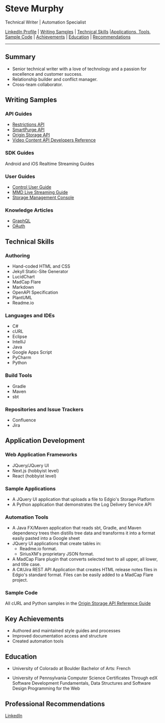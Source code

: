 # Steve Murphy
Technical Writer | Automation Specialist

[LinkedIn Profile](https://www.linkedin.com/in/stevemurphy1/) | [Writing Samples](#writing-samples) | [Technical Skills](#technical-skills) |[Applications, Tools, Sample Code](#sample-applications) | [Achievements](#key-achievements) | [Education](#education) | [Recommendations](#professional-recommendations)

---

## Summary

- Senior technical writer with a love of technology and a passion for excellence and customer success.
- Relationship builder and conflict manager.
- Cross-team collaborator.

## Writing Samples

### API Guides

- [Restrictions API](/samples/API_Reference_Restrictions.pdf)
- [SmartPurge API](/samples/SmartPurge_REST_API_User_Guide.pdf)
- [Origin Storage API](/samples/Storage_API_Reference_Guide.pdf)
- [Video Content API Developers Reference](/samples/Video_Analytics_API_Developers_Reference.pdf)

### SDK Guides

Android and iOS Realtime Streaming Guides

### User Guides

- [Control User Guide](/samples/Control_User_Guide.pdf)
- [MMD Live Streaming Guide](/samples/MMD_Live_Streaming_Guide_v3.0.pdf)
- [Storage Management Console](/samples/Storage_Management_Console_User_Guide.pdf)

### Knowledge Articles

- [GraphQL](/samples/GraphQL.pdf)
- [OAuth](/samples/OAuth_Blog_Article-Part-1.pdf)

## Technical Skills

### Authoring

- Hand-coded HTML and CSS
- Jekyll Static-Site Generator
- LucidChart
- MadCap Flare
- Markdown
- OpenAPI Specification
- PlantUML
- Readme.io

### Languages and IDEs
- C#
- cURL
- Eclipse
- IntelliJ
- Java
- Google Apps Script
- PyCharm
- Python

### Build Tools
- Gradle
- Maven
- sbt

### Repositories and Issue Trackers
- Confluence
- Jira

## Application Development

### Web Application Frameworks

- JQuery/JQuery UI
- Next.js (hobbyist level)
- React (hobbyist level)

### Sample Applications

- A JQuery UI application that uploads a file to Edgio's Storage Platform
- A Python application that demonstrates the Log Delivery Service API

### Automation Tools

- A Java FX/Maven application that reads sbt, Gradle, and Maven dependency trees then distills tree data and transforms it into a format easily pasted into a Google sheet
- JQuery UI applications that create tables in:
  - Readme.io format.
  - SiriusXM's proprietary JSON format.
- A MadCap Flare plugin that converts selected text to all upper, all  lower, and title case.
- A C#/Jira REST API Application that creates HTML release notes files in Edgio's standard format. Files can be easily added to a MadCap Flare project.

### Sample Code

All cURL and Python samples in the [Origin Storage API Reference Guide](/samples/Storage_API_Reference_Guide.pdf)


## Key Achievements

- Authored and maintained style guides and processes
- Improved documentation access and structure
- Created automation tools

## Education

- University of Colorado at Boulder
Bachelor of Arts: French

- University of Pennsylvania Computer Science Certificates Through edX
Software Development Fundamentals,
Data Structures and Software Design
Programming for the Web

## Professional Recommendations
[LinkedIn](https://www.linkedin.com/in/stevemurphy1/details/recommendations/?detailScreenTabIndex=0)
